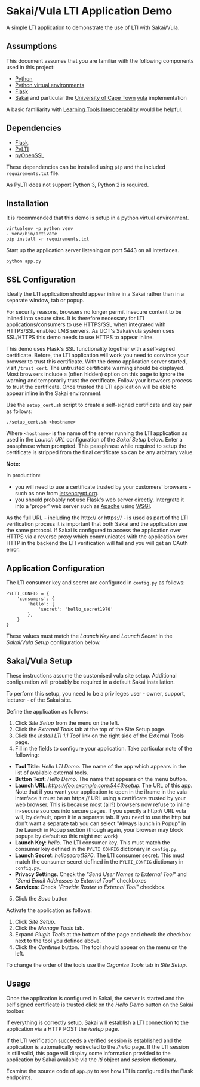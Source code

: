# Sakai/Vula LTI Application Demo

A simple LTI application to demonstrate the use of LTI with Sakai/Vula.

## Assumptions

This document assumes that you are familiar with the following components used in this project:

* [Python](https://python.org)
* [Python virtual environments](https://virtualenv.pypa.io/en/stable/)
* [Flask](http://flask.pocoo.org)
* [Sakai](https://www.sakaiproject.org/) and particular the [University of Cape Town](http://www.uct.ac.za) [vula](https://vula.uct.ac.za) implementation

A basic familiarity with [Learning Tools Interoperability](https://www.imsglobal.org/activity/learning-tools-interoperability) would be helpful.

## Dependencies 

* [Flask](http://flask.pocoo.org). 
* [PyLTI](http://pylti.readthedocs.io)
* [pyOpenSSL](https://pyopenssl.org/en/stable/)

These dependencies can be installed using ``pip`` and the included ``requirements.txt`` file.

As PyLTI does not support Python 3, Python 2 is required. 

## Installation

It is recommended that this demo is setup in a python virtual environment.

```
virtualenv -p python venv
. venv/bin/activate
pip install -r requirements.txt
```


Start up the application server listening on port 5443 on all interfaces.
```
python app.py
```

## SSL Configuration

Ideally the LTI application should appear inline in a Sakai rather than in a separate window, tab or popup. 

For security reasons, browsers no longer permit insecure content to be inlined into secure sites. It is therefore necessary for LTI applications/consumers to use HTTPS/SSL when integrated with HTTPS/SSL enabled LMS servers. As UCT's Sakai/vula system uses SSL/HTTPS this demo needs to use HTTPS to appear inline. 

This demo uses Flask's SSL functionality together with a self-signed certificate. Before, the LTI application will work you need to convince your browser to trust this certificate. With the demo application server started, visit ``/trust_cert``. The untrusted certificate warning should be displayed. Most browsers include a (often hidden) option on this page to ignore the warning and temporarily trust the certificate. Follow your browsers process to trust the certificate. Once trusted the LTI application will be able to appear inline in the Sakai environment.

Use the ``setup_cert.sh`` script to create a self-signed certificate and key pair as follows:
```
./setup_cert.sh <hostname>
```
Where ``<hostname>`` is the name of the server running the LTI application as used in the _Launch URL_ configuration of the _Sakai Setup_  below. Enter a passphrase when prompted. This passphrase while required to setup the certificate is stripped from the final certificate so can be any arbitrary value.

**Note:**

In production:
* you will need to use a certificate trusted by your customers' browsers - such as one from [letsencrypt.org](https://letsencrypt.org). 
* you should probably not use Flask's web server directly. Intergrate it into a 'proper' web server such as [Apache](http://apache.org) using [WSGI](http://wsgi.readthedocs.io/en/latest/what.html).

As the full URL - including the http:// or https:// - is used as part of the LTI verification process it is important that both Sakai and the application use the same protocol. If Sakai is configured to access the application over HTTPS via a reverse proxy which communicates with the application over HTTP in the backend the LTI verification will fail and you will get an OAuth error. 

## Application Configuration

The LTI consumer key and secret are configured in ``config.py`` as follows: 
```
PYLTI_CONFIG = {
    'consumers': {
        'hello': {
            'secret': 'hello_secret1970'
        },
    }
}
```
These values must match the _Launch Key_ and _Launch Secret_ in the _Sakai/Vula Setup_ configuration below.

## Sakai/Vula Setup

These instructions assume the customised vula site setup. Additional configuration will probably be required in a default Sakai installation.

To perform this setup, you need to be a privileges user - owner, support, lecturer - of the Sakai site.

Define the application as follows:

1. Click _Site Setup_ from the menu on the left.
2. Click the _External Tools_ tab at the top of the Site Setup page.
3. Click the _Install LTI 1.1 Tool_ link on the right side of the External Tools page.
4. Fill in the fields to configure your application. Take particular note of the following:
* **Tool Title**: _Hello LTI Demo_. The name of the app which appears in the list of available external tools.
* **Button Text**: _Hello Demo_. The name that appears on the menu button.
* **Launch URL**: _https://foo.example.com:5443/setup_. The URL of this app. Note that if you want your application to open in the iframe in the vula interface it must be an https:// URL using a certificate trusted by your web browser. This is because most (all?) browsers now refuse to inline in-secure sources into secure pages. If you specify a http:// URL vula will, by default, open it in a separate tab. If you need to use the http but don't want a separate tab you can select "Always launch in Popup" in the Launch in Popup section (though again, your browser may block popups by default so this might not work)
* **Launch Key**: _hello_. The LTI consumer key. This must match the consumer key defined in the ``PYLTI_CONFIG`` dictionary in ``config.py``.
* **Launch Secret**: _hellosecret1970_. The LTI consumer secret. This must match the consumer secret defined in the ``PYLTI_CONFIG`` dictionary in ``config.py``.
* **Privacy Settings**. Check the _"Send User Names to External Tool"_ and _"Send Email Addresses to External Tool"_ checkboxes
* **Services**: Check _"Provide Roster to External Tool"_ checkbox.
5. Click the _Save_ button

Activate the application as follows:

1. Click _Site Setup_.
2. Click the _Manage Tools_ tab.
3. Expand _Plugin Tools_ at the bottom of the page and check the checkbox next to the tool you defined above.
3. Click the _Continue_ button. The tool should appear on the menu on the left. 

To change the order of the tools use the _Organize Tools_ tab in _Site Setup_.

## Usage

Once the application is configured in Sakai, the server is started and the self signed certificate is trusted click on the _Hello Demo_ button on the Sakai toolbar. 

If everything is correctly setup, Sakai will establish a LTI connection to the application via a HTTP POST the _/setup_ page. 

If the LTI verification succeeds a verified session is established and the application is automatically redirected to the _/hello_ page. If the LTI session is still valid, this page will display some information provided to the application by Sakai available via the _lti_ object and _session_ dictionary.

Examine the source code of ``app.py`` to see how LTI is configured in the Flask endpoints.
